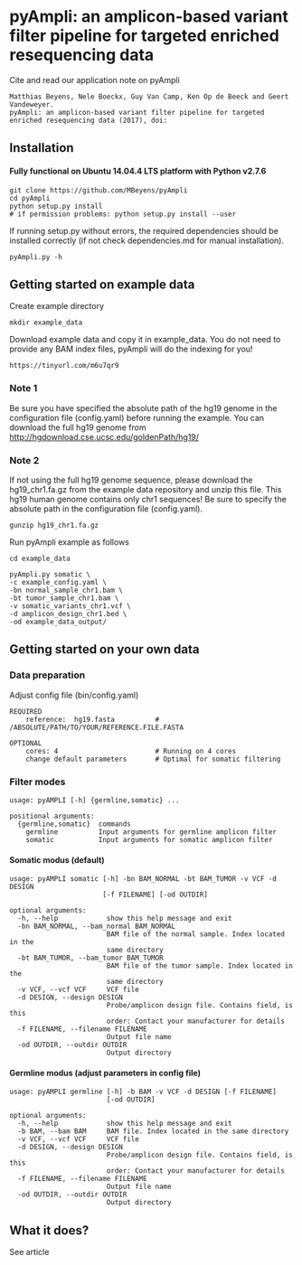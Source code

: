 # pyAmpli: an amplicon-based variant filter pipeline for targeted enriched resequencing data
Cite and read our application note on pyAmpli
```
Matthias Beyens, Nele Boeckx, Guy Van Camp, Ken Op de Beeck and Geert Vandeweyer. 
pyAmpli: an amplicon-based variant filter pipeline for targeted enriched resequencing data (2017), doi: 
```

## Installation
#### Fully functional on Ubuntu 14.04.4 LTS platform with Python v2.7.6

```
git clone https://github.com/MBeyens/pyAmpli
cd pyAmpli
python setup.py install
# if permission problems: python setup.py install --user

```

If running setup.py without errors, 
the required dependencies should be installed correctly (if not check dependencies.md for manual installation).

```
pyAmpli.py -h
```

## Getting started on example data
Create example directory 
```
mkdir example_data
```
Download example data and copy it in example_data. You do not need to provide any BAM index files, pyAmpli will do the indexing for you!
```
https://tinyurl.com/m6u7qr9
```
### Note 1
Be sure you have specified the absolute path of the hg19 genome in the configuration file (config.yaml) before running the example. You can download the full hg19 genome from http://hgdownload.cse.ucsc.edu/goldenPath/hg19/

### Note 2
If not using the full hg19 genome sequence, please download the hg19_chr1.fa.gz from the example data repository and unzip this file. This hg19 human genome contains only chr1 sequences! Be sure to specify the absolute path in the configuration file (config.yaml).
```
gunzip hg19_chr1.fa.gz
```

Run pyAmpli example as follows
```
cd example_data
  
pyAmpli.py somatic \
-c example_config.yaml \
-bn normal_sample_chr1.bam \
-bt tumor_sample_chr1.bam \
-v somatic_variants_chr1.vcf \
-d amplicon_design_chr1.bed \
-od example_data_output/
```

## Getting started on your own data

### Data preparation

Adjust config file (bin/config.yaml)
``` 
REQUIRED
    reference:  hg19.fasta          # /ABSOLUTE/PATH/TO/YOUR/REFERENCE.FILE.FASTA
 
OPTIONAL
    cores: 4                        # Running on 4 cores
    change default parameters       # Optimal for somatic filtering
``` 


### Filter modes
``` 
usage: pyAMPLI [-h] {germline,somatic} ...

positional arguments:
  {germline,somatic}  commands
    germline          Input arguments for germline amplicon filter
    somatic           Input arguments for somatic amplicon filter
``` 

#### Somatic modus (default)

``` 
usage: pyAMPLI somatic [-h] -bn BAM_NORMAL -bt BAM_TUMOR -v VCF -d DESIGN
                       [-f FILENAME] [-od OUTDIR]

optional arguments:
  -h, --help            show this help message and exit
  -bn BAM_NORMAL, --bam_normal BAM_NORMAL
                        BAM file of the normal sample. Index located in the
                        same directory
  -bt BAM_TUMOR, --bam_tumor BAM_TUMOR
                        BAM file of the tumor sample. Index located in the
                        same directory
  -v VCF, --vcf VCF     VCF file
  -d DESIGN, --design DESIGN
                        Probe/amplicon design file. Contains field, is this
                        order: Contact your manufacturer for details
  -f FILENAME, --filename FILENAME
                        Output file name
  -od OUTDIR, --outdir OUTDIR
                        Output directory
```


#### Germline modus (adjust parameters in config file)

``` 
usage: pyAMPLI germline [-h] -b BAM -v VCF -d DESIGN [-f FILENAME]
                        [-od OUTDIR]

optional arguments:
  -h, --help            show this help message and exit
  -b BAM, --bam BAM     BAM file. Index located in the same directory
  -v VCF, --vcf VCF     VCF file
  -d DESIGN, --design DESIGN
                        Probe/amplicon design file. Contains field, is this
                        order: Contact your manufacturer for details
  -f FILENAME, --filename FILENAME
                        Output file name
  -od OUTDIR, --outdir OUTDIR
                        Output directory
```


## What it does?
See article